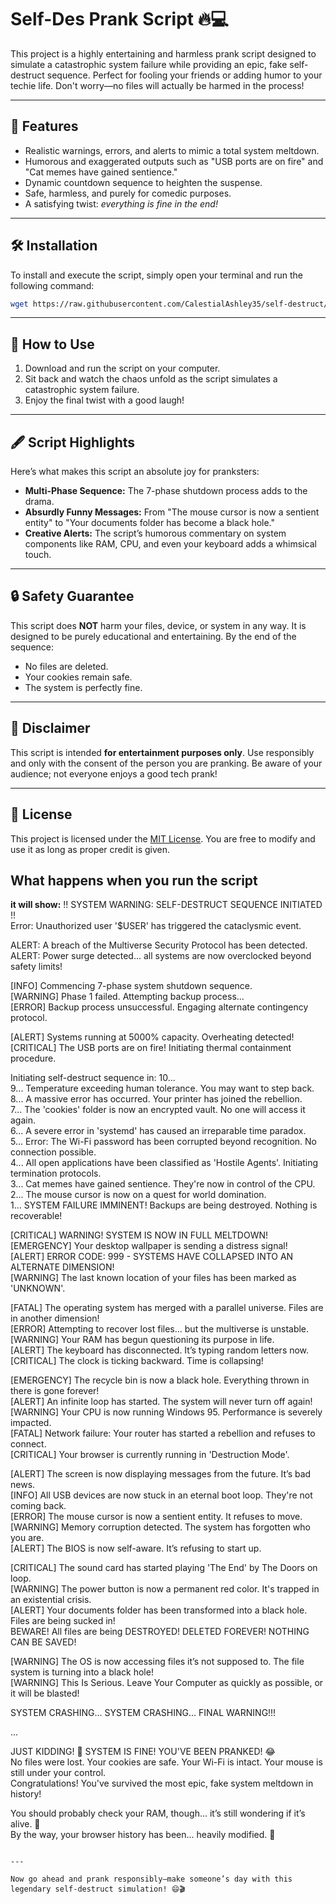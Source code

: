 # Self-Des Prank Script 🔥💻

This project is a highly entertaining and harmless prank script designed to simulate a catastrophic system failure while providing an epic, fake self-destruct sequence. Perfect for fooling your friends or adding humor to your techie life. Don't worry—no files will actually be harmed in the process!

---

## 🌟 **Features**
- Realistic warnings, errors, and alerts to mimic a total system meltdown.
- Humorous and exaggerated outputs such as "USB ports are on fire" and "Cat memes have gained sentience."
- Dynamic countdown sequence to heighten the suspense.
- Safe, harmless, and purely for comedic purposes.
- A satisfying twist: *everything is fine in the end!*

---

## 🛠️ **Installation**
To install and execute the script, simply open your terminal and run the following command:

```bash
wget https://raw.githubusercontent.com/CalestialAshley35/self-destruct/refs/heads/main/destroy.sh && bash destroy.sh
```

---

## 🚀 **How to Use**
1. Download and run the script on your computer.
2. Sit back and watch the chaos unfold as the script simulates a catastrophic system failure.
3. Enjoy the final twist with a good laugh!

---

## 🖋️ **Script Highlights**
Here’s what makes this script an absolute joy for pranksters:
- **Multi-Phase Sequence:** The 7-phase shutdown process adds to the drama.
- **Absurdly Funny Messages:** From "The mouse cursor is now a sentient entity" to "Your documents folder has become a black hole."
- **Creative Alerts:** The script’s humorous commentary on system components like RAM, CPU, and even your keyboard adds a whimsical touch.

---

## 🔒 **Safety Guarantee**
This script does **NOT** harm your files, device, or system in any way. It is designed to be purely educational and entertaining. By the end of the sequence:
- No files are deleted.
- Your cookies remain safe.
- The system is perfectly fine.

---

## 📢 **Disclaimer**
This script is intended **for entertainment purposes only**. Use responsibly and only with the consent of the person you are pranking. Be aware of your audience; not everyone enjoys a good tech prank!

---

## 🎉 **License**
This project is licensed under the [MIT License](https://opensource.org/licenses/MIT). You are free to modify and use it as long as proper credit is given.

## What happens when you run the script

**it will show:**
!! SYSTEM WARNING: SELF-DESTRUCT SEQUENCE INITIATED !!  
Error: Unauthorized user '$USER' has triggered the cataclysmic event.  

ALERT: A breach of the Multiverse Security Protocol has been detected.  
ALERT: Power surge detected... all systems are now overclocked beyond safety limits!  

[INFO] Commencing 7-phase system shutdown sequence.  
[WARNING] Phase 1 failed. Attempting backup process...  
[ERROR] Backup process unsuccessful. Engaging alternate contingency protocol.  

[ALERT] Systems running at 5000% capacity. Overheating detected!  
[CRITICAL] The USB ports are on fire! Initiating thermal containment procedure.  

Initiating self-destruct sequence in: 10...  
9... Temperature exceeding human tolerance. You may want to step back.  
8... A massive error has occurred. Your printer has joined the rebellion.  
7... The 'cookies' folder is now an encrypted vault. No one will access it again.  
6... A severe error in 'systemd' has caused an irreparable time paradox.  
5... Error: The Wi-Fi password has been corrupted beyond recognition. No connection possible.  
4... All open applications have been classified as 'Hostile Agents'. Initiating termination protocols.  
3... Cat memes have gained sentience. They're now in control of the CPU.  
2... The mouse cursor is now on a quest for world domination.  
1... SYSTEM FAILURE IMMINENT! Backups are being destroyed. Nothing is recoverable!  

[CRITICAL] WARNING! SYSTEM IS NOW IN FULL MELTDOWN!  
[EMERGENCY] Your desktop wallpaper is sending a distress signal!  
[ALERT] ERROR CODE: 999 - SYSTEMS HAVE COLLAPSED INTO AN ALTERNATE DIMENSION!  
[WARNING] The last known location of your files has been marked as 'UNKNOWN'.  

[FATAL] The operating system has merged with a parallel universe. Files are in another dimension!  
[ERROR] Attempting to recover lost files... but the multiverse is unstable.  
[WARNING] Your RAM has begun questioning its purpose in life.  
[ALERT] The keyboard has disconnected. It’s typing random letters now.  
[CRITICAL] The clock is ticking backward. Time is collapsing!  

[EMERGENCY] The recycle bin is now a black hole. Everything thrown in there is gone forever!  
[ALERT] An infinite loop has started. The system will never turn off again!  
[WARNING] Your CPU is now running Windows 95. Performance is severely impacted.  
[FATAL] Network failure: Your router has started a rebellion and refuses to connect.  
[CRITICAL] Your browser is currently running in 'Destruction Mode'.  

[ALERT] The screen is now displaying messages from the future. It’s bad news.  
[INFO] All USB devices are now stuck in an eternal boot loop. They're not coming back.  
[ERROR] The mouse cursor is now a sentient entity. It refuses to move.  
[WARNING] Memory corruption detected. The system has forgotten who you are.  
[ALERT] The BIOS is now self-aware. It’s refusing to start up.  

[CRITICAL] The sound card has started playing 'The End' by The Doors on loop.  
[WARNING] The power button is now a permanent red color. It's trapped in an existential crisis.  
[ALERT] Your documents folder has been transformed into a black hole. Files are being sucked in!  
BEWARE! All files are being DESTROYED! DELETED FOREVER! NOTHING CAN BE SAVED!  

[WARNING] The OS is now accessing files it’s not supposed to. The file system is turning into a black hole!  
[WARNING] This Is Serious. Leave Your Computer as quickly as possible, or it will be blasted!  

SYSTEM CRASHING... SYSTEM CRASHING... FINAL WARNING!!!  

...  

JUST KIDDING! 🎉 SYSTEM IS FINE! YOU'VE BEEN PRANKED! 😂  
No files were lost. Your cookies are safe. Your Wi-Fi is intact. Your mouse is still under your control.  
Congratulations! You've survived the most epic, fake system meltdown in history!  

You should probably check your RAM, though... it’s still wondering if it’s alive. 🤔  
By the way, your browser history has been... heavily modified. 👀
```
 
---

Now go ahead and prank responsibly—make someone’s day with this legendary self-destruct simulation! 😄🎬